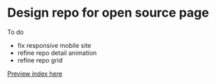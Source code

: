 # Design repo for open source page

To do
- fix responsive mobile site
- refine repo detail animation
- refine repo grid

[Preview index here](https://pages.github.braintreeps.com/jerlim/design-bragtree/)

